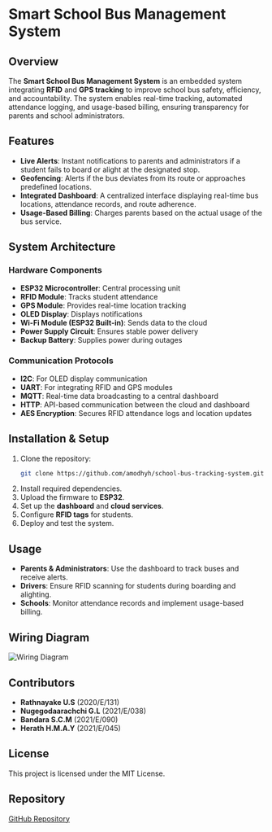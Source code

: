 # Smart School Bus Management System

## Overview
The **Smart School Bus Management System** is an embedded system integrating **RFID** and **GPS tracking** to improve school bus safety, efficiency, and accountability. The system enables real-time tracking, automated attendance logging, and usage-based billing, ensuring transparency for parents and school administrators.

## Features
- **Live Alerts**: Instant notifications to parents and administrators if a student fails to board or alight at the designated stop.
- **Geofencing**: Alerts if the bus deviates from its route or approaches predefined locations.
- **Integrated Dashboard**: A centralized interface displaying real-time bus locations, attendance records, and route adherence.
- **Usage-Based Billing**: Charges parents based on the actual usage of the bus service.

## System Architecture
### **Hardware Components**
- **ESP32 Microcontroller**: Central processing unit
- **RFID Module**: Tracks student attendance
- **GPS Module**: Provides real-time location tracking
- **OLED Display**: Displays notifications
- **Wi-Fi Module (ESP32 Built-in)**: Sends data to the cloud
- **Power Supply Circuit**: Ensures stable power delivery
- **Backup Battery**: Supplies power during outages

### **Communication Protocols**
- **I2C**: For OLED display communication
- **UART**: For integrating RFID and GPS modules
- **MQTT**: Real-time data broadcasting to a central dashboard
- **HTTP**: API-based communication between the cloud and dashboard
- **AES Encryption**: Secures RFID attendance logs and location updates

## Installation & Setup
1. Clone the repository:
   ```sh
   git clone https://github.com/amodhyh/school-bus-tracking-system.git
   ```
2. Install required dependencies.
3. Upload the firmware to **ESP32**.
4. Set up the **dashboard** and **cloud services**.
5. Configure **RFID tags** for students.
6. Deploy and test the system.

## Usage
- **Parents & Administrators**: Use the dashboard to track buses and receive alerts.
- **Drivers**: Ensure RFID scanning for students during boarding and alighting.
- **Schools**: Monitor attendance records and implement usage-based billing.

## Wiring Diagram
![Wiring Diagram](https://github.com/user-attachments/assets/8d49ca01-cbd5-48ba-b8ba-bb224206bbc3)


## Contributors
- **Rathnayake U.S** (2020/E/131)
- **Nugegodaarachchi G.L** (2021/E/038)
- **Bandara S.C.M** (2021/E/090)
- **Herath H.M.A.Y** (2021/E/045)

## License
This project is licensed under the MIT License.

## Repository
[GitHub Repository](https://github.com/amodhyh/school-bus-tracking-system.git)

